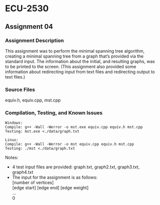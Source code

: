 # ECU-2530

## Assignment 04
### Assignment Description
This assignment was to perform the minimal spanning tree algorithm, creating a minimal spanning tree from a graph that’s provided via the standard input. The information about the initial, and resulting graphs, was to be printed to the screen. (This assignment also provided some information about redirecting input from text files and redirecting output to text files.)
### Source Files
equiv.h, equiv.cpp, mst.cpp
### Compilation, Testing, and Known Issues
```
Windows:
Compile: g++ -Wall -Werror -o mst.exe equiv.cpp equiv.h mst.cpp
Testing: mst.exe <./data/graph.txt

Linux:
Compile: g++ -Wall -Werror -o mst equiv.cpp equiv.h mst.cpp
Testing: ./mst <./data/graph.txt
```
Notes:
- 4 test input files are provided: graph.txt, graph2.txt, graph3.txt, graph4.txt
- The input for the assignment is as follows:<br/>[number of vertices]<br/>[edge start] [edge end] [edge weight]<br/>...<br/>0
